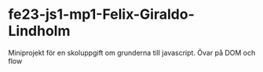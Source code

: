 # fe23-js1-mp1-Felix-Giraldo-Lindholm
Miniprojekt för en skoluppgift om grunderna till javascript. Övar på DOM och flow
